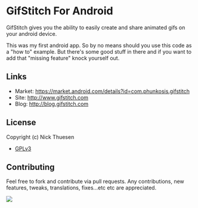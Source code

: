 # GifStitch For Android

GifStitch gives you the ability to easily create and share animated gifs on your android device.

This was my first android app.  So by no means should you use this code as a "how to" example.  But there's
some good stuff in there and if you want to add that "missing feature" knock yourself out.

## Links
* Market: https://market.android.com/details?id=com.phunkosis.gifstitch
* Site: http://www.gifstitch.com
* Blog: http://blog.gifstitch.com

## License
Copyright (c) Nick Thuesen

* [GPLv3](http://www.gnu.org/copyleft/gpl.html)

## Contributing
Feel free to fork and contribute via pull requests.  Any contributions, new features, tweaks, translations, fixes...etc etc are appreciated.

![](http://static.gifstitch.com/img/404spin.gif)
